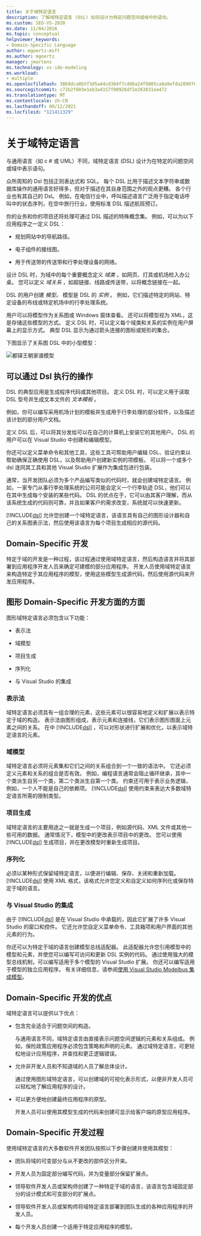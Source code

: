 ```yaml
---
title: 关于域特定语言
description: 了解域特定语言 (DSL) 如何设计为特定问题空间或域中的语句。
ms.custom: SEO-VS-2020
ms.date: 11/04/2016
ms.topic: conceptual
helpviewer_keywords:
- Domain-Specific Language
author: mgoertz-msft
ms.author: mgoertz
manager: jmartens
ms.technology: vs-ide-modeling
ms.workload:
- multiple
ms.openlocfilehash: 38b9dca8b5f3d5a44cd304f7cdd6a24f9805ca8a9efda2099767d5fb6eb573d6
ms.sourcegitcommit: c72b2f603e1eb3a4157f00926df2e263831ea472
ms.translationtype: MT
ms.contentlocale: zh-CN
ms.lasthandoff: 08/12/2021
ms.locfileid: "121411329"
---
```

# <a name="about-domain-specific-languages"></a>关于域特定语言

与通用语言（如 c # 或 UML）不同，域特定语言 (DSL) 设计为在特定的问题空间或域中表示语句。

众所周知的 Dsl 包括正则表达式和 SQL。 每个 DSL 比用于描述文本字符串或数据库操作的通用语言好得多，但对于描述在其自身范围之外的观点更糟。 各个行业也有其自己的 Dsl。 例如，在电信行业中，呼叫描述语言广泛用于指定电话呼叫中的状态序列，在空中旅行行业，使用标准 DSL 描述航班预订。

你的业务和你的项目还将处理可通过 DSL 描述的特殊概念集。 例如，可以为以下应用程序之一定义 DSL：

- 规划网站中的导航路径。

- 电子组件的接线图。

- 用于传送带的传送带和行李处理设备的网络。

设计 DSL 时，为域中的每个重要概念定义 *域类* ，如网页、灯具或机场检入办公桌。 您可以定义 *域关系* ，如超链接、线路或传送带，以将概念链接在一起。

DSL 的用户创建 *模型。* 模型是 DSL 的 *实例* 。 例如，它们描述特定的网站、特定设备的布线或特定机场中的行李处理系统。

用户可以将模型作为关系图或 Windows 窗体查看。 还可以将模型视为 XML，这是存储这些模型的方式。 定义 DSL 时，可以定义每个域类和关系的实例在用户屏幕上的显示方式。 典型 DSL 显示为通过箭头连接的图标或矩形的集合。

下图显示了关系图 DSL 中的小型模型：

![都铎王朝家谱模型](../modeling/media/tudor_familytreemodel.png)

## <a name="what-you-can-do-with-dsls"></a>可以通过 Dsl 执行的操作

DSL 的典型应用是生成程序代码或其他项目。 定义 DSL 时，可以定义用于读取 DSL 型号并生成文本文件的 *文本模板* 。

例如，你可以编写采用机场计划的模板并生成用于行李处理的部分软件，以及描述该计划的部分用户文档。

定义 DSL 后，可以将其分发给可以在自己的计算机上安装它的其他用户。 DSL 的用户可以在 Visual Studio 中创建和编辑模型。

你还可以定义菜单命令和其他工具，这些工具可帮助用户编辑 DSL、验证约束以帮助确保正确使用 DSL，以及帮助用户创建新实例的项模板。 可以将一个或多个 dsl 连同其工具和其他 Visual Studio 扩展作为集成包进行包装。

通常，当开发团队必须为多个产品编写类似的代码时，就会创建域特定语言。 例如，一家专门从事行李处理系统的公司可能会定义一个行李轨迹 DSL，他们可以在其中生成每个安装的某些代码。 DSL 的优点在于，它可以由其客户理解，而从该系统生成的代码则可靠，并且如果客户的需求改变，系统就可以快速更新。

[!INCLUDE[dsl](../modeling/includes/dsl_md.md)] 允许您创建一个域特定语言，该语言具有自己的图形设计器和自己的关系图表示法，然后使用该语言为每个项目生成相应的源代码。

## <a name="domain-specific-development"></a>Domain-Specific 开发

特定于域的开发是一种过程，该过程通过使用域特定语言，然后构造语言并将其部署到应用程序开发人员来确定可建模的部分应用程序。 开发人员使用域特定语言来构造特定于其应用程序的模型，使用这些模型生成源代码，然后使用源代码来开发应用程序。

## <a name="aspects-of-graphical-domain-specific-development"></a>图形 Domain-Specific 开发方面的方面

图形域特定语言必须包含以下功能：

- 表示法

- 域模型

- 项目生成

- 序列化

- 与 Visual Studio 的集成

### <a name="notation"></a>表示法

域特定语言必须具有一组合理的元素，这些元素可以很容易地定义和扩展以表示特定于域的构造。 表示法由图形组成，表示元素和连接线，它们表示图形图面上元素之间的关系。 在中 [!INCLUDE[dsl](../modeling/includes/dsl_md.md)] ，可以对形状进行扩展和优化，以表示域特定语言的元素。

### <a name="domain-model"></a>域模型

域特定语言必须将元素集和它们之间的关系组合到一个一致的语法中。 它还必须定义元素和关系的组合是否有效。 例如，编程语言通常会阻止循环继承，其中一个类派生自另一个类，第二个类派生自第一个类。 约束还可用于表示业务逻辑，例如，一个人不能是自己的依赖项。 [!INCLUDE[dsl](../modeling/includes/dsl_md.md)] 使用约束来表达大多数域特定语言所需的限制类型。

### <a name="artifact-generation"></a>项目生成

域特定语言的主要用途之一就是生成一个项目，例如源代码、XML 文件或其他一些可用的数据。 通常情况下，模型中的更改表示项目中的更改。 您可以使用 [!INCLUDE[dsl](../modeling/includes/dsl_md.md)] 生成项目，并在更改模型时重新生成项目。

### <a name="serialization"></a>序列化

必须以某种形式保留域特定语言，以便进行编辑、保存、关闭和重新加载。 [!INCLUDE[dsl](../modeling/includes/dsl_md.md)] 使用 XML 格式，该格式允许您定义和自定义如何序列化或保存特定于域的语言。

### <a name="integration-with-visual-studio"></a>与 Visual Studio 的集成

由于 [!INCLUDE[dsl](../modeling/includes/dsl_md.md)] 是在 Visual Studio 中承载的，因此它扩展了许多 Visual Studio 的窗口和控件。 它还允许您自定义菜单命令、工具箱项和用户界面的其他元素的行为。

你还可以为特定于域的语言创建模型总线适配器。 此适配器允许您引用模型中的模型和元素，并使您可以编写可访问和更新 DSL 实例的代码。 通过使用强大的模型总线机制，可以编写适用于多个模型的 Visual Studio 扩展。 你还可以编写适用于模型的独立应用程序。 有关详细信息，请参阅[使用 Visual Studio Modelbus 集成模型](../modeling/integrating-models-by-using-visual-studio-modelbus.md)。

## <a name="benefits-of-domain-specific-development"></a>Domain-Specific 开发的优点

域特定语言可以提供以下优点：

- 包含完全适合于问题空间的构造。

     与通用语言不同，域特定语言由直接表示问题空间逻辑的元素和关系组成。 例如，保险政策应用程序必须包含策略和声明的元素。 通过域特定语言，可更轻松地设计应用程序，并查找和更正逻辑错误。

- 允许非开发人员和不知道域的人员了解总体设计。

     通过使用图形域特定语言，可以创建域的可视化表示形式，以便非开发人员可以轻松地了解应用程序的设计。

- 可以更方便地创建最终应用程序的原型。

     开发人员可以使用其模型生成的代码来创建可显示给客户端的原型应用程序。

## <a name="the-process-of-domain-specific-development"></a>Domain-Specific 开发过程

使用域特定语言的大多数软件开发团队按照以下步骤创建并使用其模型：

- 团队将域的可变部分与从不更改的部件区分开来。

- 开发人员为固定部分编写代码，并为变量部分保留扩展点。

- 领导软件开发人员或架构师创建了一种特定于域的语言，该语言包含域固定部分的设计模式和可变部分的扩展点。

- 领导软件开发人员或架构师将域特定语言部署到团队生成的各种应用程序的开发人员。

- 每个开发人员创建一个适用于特定应用程序的模型。
